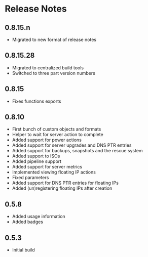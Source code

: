 # Release Notes

## 0.8.15.n

- Migrated to new format of release notes

## 0.8.15.28

- Migrated to centralized build tools
- Switched to three part version numbers

## 0.8.15

- Fixes functions exports

## 0.8.10

- First bunch of custom objects and formats
- Helper to wait for server action to complete
- Added support for power actions
- Added support for server upgrades and DNS PTR entries
- Added support for backups, snapshots and the rescue system
- Added support to ISOs
- Added pipeline support
- Added support for server metrics
- Implemented viewing floating IP actions
- Fixed parameters
- Added support for DNS PTR entries for floating IPs
- Added (un)registering floating IPs after creation

## 0.5.8

- Added usage information
- Added badges

## 0.5.3

- Initial build